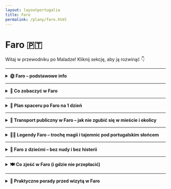 ```yaml
---
layout: layoutportugalia
title: Faro
permalink: /plany/faro.html
---
```


# Faro 🇵🇹 

Witaj w przewodniku po Maladze! Kliknij sekcję, aby ją rozwinąć 👇


---
<details>
  <summary><strong>🌞 Faro – podstawowe info</strong></summary>
  <p>📍 Współrzędne: 37.0194° N, 7.9304° W</p>
  <p>
    Faro to nie tylko lotnisko, z którego większość turystów ucieka prosto do Lagos albo Albufeiry. To **stolica Algarve** – południowego regionu Portugalii, gdzie słońce świeci przez większą część roku, a mewy mają osobowość celebrytów. Miasteczko spokojne, nie za duże, pełne białych fasad, pomarańczowych dachów i kocich bruków, które przetestują Twoje kostki lepiej niż siłownia.
  </p>
  <p>
    Faro liczy sobie nieco ponad 60 tysięcy mieszkańców i ma w sobie idealną mieszankę: trochę historii, trochę luzu, trochę słońca i całkiem sporo... ciszy. Jest tu **urocza starówka (Cidade Velha)** z murami i łukami pamiętającymi Maurów, **katedra z widokiem na lagunę**, a także **makabryczna kaplica z kości**, która sprawia, że nawet najbardziej gadatliwi turyści milkną.
  </p>
  <p>
    Miasto leży nad samym **Parque Natural da Ria Formosa** – czyli rezerwatem lagun, wysepek, ptaków i łodzi rybackich, które pływają z gracją, ale raczej bez pośpiechu. Z Faro można łatwo wskoczyć na prom na Ilha Deserta albo Ilha de Faro, gdzie czekają plaże jak z folderu i piasek, który wchodzi do butów na trzy dni.
  </p>
  <p>
    <strong>Język:</strong> portugalski (ale w sklepiku i tak Cię zrozumieją po angielsku, hiszpańsku, a czasem nawet na migi)<br>
    <strong>Waluta:</strong> euro 💶<br>
    <strong>Dojazd:</strong> z lotniska do centrum najlepiej taksówką, autobusem 16 lub... pieszo, jeśli lubisz spacery z widokiem na samoloty i palmy<br>
    <strong>Kiedy jechać?</strong> Od marca do października – chyba że lubisz samotne spacery po pustych plażach w lutym i tanie noclegi bez klimatyzacji
  </p>
  <p>
    <em>Pro tip:</em> W Faro życie toczy się wolno – nie przyjeżdżaj tu z zegarkiem, bo się obrazi. Lepszy będzie kapelusz, sok z pomarańczy i plan „zobaczyć co się da, a resztę jutro”.
  </p>
</details>

 

---

<details>
  <summary><strong>👀 Co zobaczyć w Faro</strong></summary>
  <p>
    Faro nie jest wielkie, ale ma w sobie więcej niespodzianek niż walizka taniego podróżnika. Oto lista miejsc, które warto zobaczyć – nawet jeśli jesteś tylko na chwilę albo uciekasz z lotniska przed kolejnym opóźnionym lotem.
  </p>

<details>
  <summary><strong⛪ Sé de Faro – katedra z duszą (i widokiem)</strong></summary>
  <p>📍 Współrzędne: 37.0139° N, 7.9337° W</p>

  <p>
    Sé de Faro, czyli lokalna katedra, to taki architektoniczny miks: trochę gotyku, trochę renesansu, szczypta baroku i... ślad po bombardowaniu przez Anglików w XVIII wieku (ups). Mimo to – a może właśnie dlatego – miejsce ma swój urok i pazur. Z zewnątrz może nie krzyczy „wow!”, ale wnętrze zaskakuje klimatem i detalami.
  </p>

  <p>
    Wejście jest płatne (ok. 3,50 €), ale nie narzekaj – w cenie masz wspinaczkę na dzwonnicę. A z niej rozciąga się naprawdę solidny widok na całą starówkę i lagunę Ria Formosa. Jeśli lubisz panoramy i robienie zdjęć typu „ja i czerwone dachy”, to nie pomiń tej atrakcji.
  </p>

  <p>
    W środku znajdziesz piękne drewniane stalle, złocone ołtarze i organy, które wyglądają jakby mogły zagrać koncert Bacha o każdej porze dnia (ale raczej nie grają). Jest też maleńkie muzeum religijne, gdzie można rzucić okiem na stare szaty liturgiczne i inne święte bibeloty.
  </p>

  <p>
    Sé de Faro to świetny przystanek na godzinę – trochę historii, trochę sztuki, trochę sportu (schody!). A jeśli trafisz akurat na koncert organowy, to gratulacje – masz bonusową atrakcję bez dopłaty.
  </p>

  <p><em>Tip:</em> Warto przyjść rano, zanim wycieczki z autokaru zaczną maszerować po starówce z przewodnikiem w kapeluszu. Spokojniej i bardziej magicznie.</p>
</details>

<details>
  <summary><strong>💀 Capela dos Ossos – czyli trochę makabry na rozjaśnienie dnia</strong></summary>
  <p>📍 Współrzędne: 37.0175° N, 7.9336° W</p>

  <p>
    Jeśli masz już dość cukierkowych kościółków i palmowych alejek, to oto coś z zupełnie innej beczki (a właściwie z krypt). Capela dos Ossos w Faro to mała kaplica, w której ściany wyłożone są… ludzkimi kośćmi. Tak, prawdziwymi. I nie – to nie dekoracje z Halloweenu.
  </p>

  <p>
    Znajduje się przy Igreja do Carmo, do której i tak warto zajrzeć (złocone wnętrza robią robotę), ale to właśnie kaplica czaszek kradnie cały show. Zbudowana w XVIII wieku z kości ponad 1200 mnichów franciszkańskich – ich szczątki „przyozdabiają” ściany w geometryczne wzory i przypominają jedno: memento mori, czyli „pamiętaj, że umrzesz”. Miłego dnia!
  </p>

  <p>
    Na wejściu wita Cię napis: <em>„Pamiętaj, śmiertelniku, że wkrótce będziesz w takim stanie jak my”</em>. Miło, prawda? Ale mimo tego lekko gotyckiego klimatu, to miejsce naprawdę działa na wyobraźnię – jest fascynujące, ciche i daje moment refleksji (a przynajmniej niezłą fotkę na Instagrama).
  </p>

  <p>
    Bilet kosztuje kilka euro (ok. 2–3 €), a zwiedzanie zajmuje kilkanaście minut. Ale jeśli lubisz rzeczy trochę inne, trochę mroczne i z historią w tle – koniecznie dopisz kaplicę do swojej listy.
  </p>

  <p><em>Tip:</em> Nie dla dzieci, wrażliwców i tych, co wolą „muzea z motylkami”. Ale dla reszty – obowiązkowy punkt programu.</p>
</details>

<details>
  <summary><strong>🏛️ Cidade Velha – Stare Miasto jak z pocztówki (tylko bez filtra)</strong></summary>
  <p>📍 Współrzędne: 37.0136° N, 7.9319° W</p>

  <p>
    Cidade Velha to serce Faro – i to takie z bijącą duszą, brukowanymi uliczkami i ścianami, które pamiętają czasy Maurów, biskupów i brytyjskich bombardowań. Przechodzisz przez łuk Arco da Vila, i bum – jakbyś wszedł do innej epoki. Cisza, spokój i zero magnetycznych lodówek z napisem „Portugal”.
  </p>

  <p>
    To właśnie tu znajdziesz Sé de Faro (czyli katedrę z widokiem), Paço Episcopal, a także kilka spokojnych placów, przy których możesz usiąść z kawką i pogapić się na koty śpiące na parapetach. Albo na turystów próbujących zrobić sobie selfie z bocianem na dzwonnicy. Równie zabawne.
  </p>

  <p>
    Mury miejskie, które wciąż częściowo otaczają starówkę, są pamiątką po czasach, gdy Faro było ważną twierdzą. Spacerując ich cieniem, poczujesz ten nieuchwytny klimat „starej Portugalii”, którego nie da się znaleźć w katalogu biura podróży.
  </p>

  <p>
    Uwaga: nie szukaj tu klubów, zakupowego szału czy imprez do rana. Cidade Velha to miejsce na spokojny spacer, z nutą zadumy i zapachem jaśminu w powietrzu. Idealne na poranny wypad, popołudniową przerwę w zwiedzaniu albo romantyczną rundkę przed kolacją.
  </p>

  <p><em>Tip:</em> Przejdź się tam wcześnie rano lub tuż przed zachodem słońca. Lepsze światło, mniej ludzi i więcej magii – bez potrzeby photoshopa.</p>
</details>

<details>
  <summary><strong>🌿 Parque Natural da Ria Formosa – natura, która zachwyca i uspokaja</strong></summary>
  <p>📍 Współrzędne: 37.0131° N, 7.8435° W</p>

  <p>
    Parque Natural da Ria Formosa to prawdziwa oaza spokoju, złożona z lagun, wysp, płycizn i kanałów, które tworzą jeden z najpiękniejszych ekosystemów południowej Portugalii. Jeśli myślisz, że Algarve to tylko plaże i imprezy, to park przywróci Ci wiarę w to, że natura ma swoje miejsce także na wakacjach.
  </p>

  <p>
    To tutaj spotkasz dziesiątki gatunków ptaków, od kolorowych flamingów po wędrowne czaple. Miłośnicy ptaków i fotografii będą w raju, a dzieci? No cóż, przy odrobinie szczęścia zobaczą jakiegoś żółwia czy sympatycznego kraba, który wędruje po mulistym brzegu.
  </p>

  <p>
    Możesz zwiedzać park pieszo, rowerem albo… łódką. Wycieczki statkiem po lagunie to hit – nie tylko poznasz florę i faunę, ale też zobaczysz malutkie wysepki jak Ilha Deserta czy Ilha do Farol, gdzie czas płynie wolniej niż gdziekolwiek indziej.
  </p>

  <p>
    Park to też świetna alternatywa, gdy chcesz odpocząć od miejskiego zgiełku Faro i po prostu wsłuchać się w szum wody i śpiew ptaków. I pamiętaj – to teren chroniony, więc zostawiasz tam tylko swoje dobre wibracje i ewentualnie kilka zdjęć.
  </p>

  <p><em>Tip:</em> Wybierz się tu rano albo późnym popołudniem – wtedy ptaki są najbardziej aktywne, a światło idealne do zdjęć. No i nie zapomnij o kapeluszu i kremie z filtrem!</p>
</details>
<details>
  <summary><strong>⛱️ Ilha de Faro – plażowy raj tuż za rogiem</strong></summary>
  <p>📍 Współrzędne: 37.0033° N, 7.8785° W</p>

  <p>
    Ilha de Faro to największa wyspa w lagunie Ria Formosa i prawdziwy klejnot Algarve, idealny na szybki wypad za miasto. Szerokie, piaszczyste plaże, krystalicznie czysta woda i stosunkowo mało tłumów – brzmi jak plan, prawda?
  </p>

  <p>
    Dostaniesz się tam łatwo – mostem samochodowym lub łódką z Faro. Na miejscu znajdziesz kilka sympatycznych knajpek z owocami morza i lodami, a także wypożyczalnie leżaków i parasoli, więc nawet jeśli zapomnisz kapelusz czy krem, nie ma dramatu.
  </p>

  <p>
    Wyspa jest świetna nie tylko dla plażowiczów. Można tu spacerować po wydmach, obserwować ptaki (zwłaszcza na krańcach wyspy) i po prostu wdychać morskie powietrze, które działa lepiej niż joga i medytacja razem wzięte.
  </p>

  <p>
    Jeśli masz ochotę na aktywność, spróbuj kajakarstwa lub stand-up paddle – woda jest tu spokojna, a widoki na lagunę obłędne. A po dniu pełnym wrażeń nie zapomnij o zachodzie słońca, który maluje niebo w odcieniach pomarańczu i różu – Insta gold gwarantowany!
  </p>

  <p><em>Tip:</em> Przyjedź w tygodniu lub poza sezonem, jeśli nie lubisz tłumów. I zawsze miej ze sobą butelkę wody – portugalskie lato potrafi dać popalić!</p>
</details>

  <p>
    <em>Pro tip:</em> Wszystkie atrakcje w Faro są do ogarnięcia pieszo – serio, nie potrzebujesz auta. Zamiast tego weź wygodne buty, okulary przeciwsłoneczne i dużą pamięć w telefonie, bo zdjęć zrobisz dużo więcej niż planowałeś.
  </p>

 
<details>
  <summary><strong>🕵️‍♀️ Sekretne miejsca w Faro</strong></summary>
  <p>
    Faro ma swoje sekrety. Tylko nie takie rodem z thrillera, a raczej typu: „czemu nikt mi wcześniej o tym nie powiedział?”. Idealne dla tych, którzy chcą zejść z turystycznego szlaku i poczuć się jak lokalny kot patrolujący uliczki.
  </p>

  <p><strong>🌅 Arco da Vila od tyłu (nie żartujemy)</strong><br>
  📍 37.0160° N, 7.9333° W<br>
  Większość ludzi robi zdjęcie Arco da Vila z frontu, ale to z tyłu ma najwięcej klimatu – cicha uliczka, bruk, lekko złuszczone ściany i balkoniki z praniem. Zero turystów, dużo atmosfery. Bonus: koty, które czują się jak strażnicy tej bramy.</p>

  <p><strong>🧭 Molo przy Marina de Faro</strong><br>
  📍 37.0144° N, 7.9352° W<br>
  Mało kto idzie dalej niż do samej mariny. A szkoda, bo za nią, w stronę Ria Formosa, rozciąga się uroczy pomost spacerowy, skąd widać łodzie, mewy i zachody słońca, które wyglądają jak z filmu. Zero hałasu, tylko woda, wiatr i „czy to nie był flaming?”</p>

  <p><strong>🍋 Ukryty ogród w Museu Municipal</strong><br>
  📍 37.0155° N, 7.9330° W<br>
  Samo muzeum mało kto odwiedza (chyba że pada), ale jego dziedziniec to czyste złoto. Cichy ogródek z kolumnami, pomarańczami i fontanną – idealny na chwilę ciszy. Można usiąść, wypić wodę i pomyśleć: „a jednak Faro mnie zaskoczyło”.</p>

  <p><strong>🛶 Sekretny przystanek promowy do Ilha Deserta</strong><br>
  📍 37.0118° N, 7.9362° W<br>
  Wszyscy lecą do Ilha de Faro, a tymczasem <em>prawdziwa perełka to Ilha Deserta</em> – dosłownie pusta wyspa, piach i zero hoteli. Promy odpływają z niepozornego nabrzeża koło portu – wystarczy wypatrywać małej tabliczki i łódki, która wygląda jakby miała nie dojechać (ale dojeżdża).</p>

  <p>
    <em>Pro tip:</em> Faro odkrywa się powoli – nie szukaj „must see”, tylko „must feel”. Czasem najlepszym sekretem będzie kawa w kawiarni, gdzie kelner zna Cię już po drugim espresso. I to jest prawdziwa magia południa Portugalii.
  </p>
</details>

</details>

---

<details>
  <summary><strong>🚶 Plan spaceru po Faro na 1 dzień</strong></summary>
  <p>
    Masz tylko jeden dzień w Faro? Spokojnie – to miasto, które nie wymaga biegania z mapą i zegarkiem. Wystarczy para wygodnych butów, odrobina ciekawości i ten plan:
  </p>

  <p><strong>🕘 9:00 – Kawa z widokiem na marinę</strong><br>
  📍 37.0138° N, 7.9356° W<br>
  Dzień zaczynamy klasycznie – bica (espresso) i pastel de nata z widokiem na łódki w <em>Marina de Faro</em>. Obserwuj, jak miasto budzi się powoli, bez stresu. Ty też nie musisz się spieszyć.</p>

  <p><strong>🕙 10:00 – Spacer przez Cidade Velha (Stare Miasto)</strong><br>
  📍 37.0160° N, 7.9335° W<br>
  Przejdź przez łuk <strong>Arco da Vila</strong> i wkrocz do klimatycznego świata brukowanych uliczek, białych domków i ciszy. Zajrzyj do <strong>katedry Sé</strong>, a potem wejdź na wieżę – panorama Ria Formosa z góry robi wrażenie.</p>

  <p><strong>🕛 12:00 – Krótka lekcja pokory w Kaplicy Czaszek</strong><br>
  📍 37.0183° N, 7.9295° W<br>
  Czas na coś… bardziej metafizycznego. <strong>Capela dos Ossos</strong> przy Igreja do Carmo przypomina, że życie jest krótkie, więc warto zjeść dobry lunch. I to właśnie teraz.</p>

  <p><strong>🕐 13:00 – Lunch z owocami morza</strong><br>
  Polecamy lokalną restaurację typu „nic fancy, ale smacznie” – np. grillowane sardynki, dorsz à brás albo arroz de marisco. Plus kieliszek vinho verde – dla zdrowia, oczywiście.</p>

  <p><strong>🕒 15:00 – Promem na wyspę (Ilha Deserta lub Ilha de Faro)</strong><br>
  📍 37.0118° N, 7.9362° W<br>
  Popołudnie to idealny czas na szybki wypad na plażę. Wybierz <em>Ilha Deserta</em> jeśli chcesz pustki i ciszy, albo <em>Ilha de Faro</em> – jeśli masz ochotę na drinka przy barze i ludzi w klapkach. Rejs trwa ok. 30 min.</p>

  <p><strong>🕕 18:00 – Powrót i zachód słońca z molo</strong><br>
  📍 37.0144° N, 7.9352° W<br>
  Wracasz do miasta z lekką opalenizną i piaskiem w butach? Idealnie. Idź na molo przy marinie i zobacz, jak słońce znika za laguną. Nastrojowo, fotogenicznie i całkiem bezpłatnie.</p>

  <p><strong>🕗 20:00 – Kolacja i chill</strong><br>
  Faro nocą to nie Ibiza, ale znajdziesz kilka klimatycznych miejscówek z tapas, muzyką na żywo albo... totalną ciszą. Wybierz to, czego potrzebujesz. Nawet jeśli to będzie pizza z widokiem na port (nikt nie ocenia).</p>

  <p>
    <em>Pro tip:</em> Nie planuj za sztywno – Faro nagradza tych, którzy dają się trochę ponieść. Jeśli coś Cię zaintryguje po drodze, skręć. Jeśli zauważysz bar pełen lokalsów – wejdź. I nie zapomnij o pastel de nata na wynos. Dzień udany!
  </p>
</details>



---

<details>
  <summary><strong>🚌 Transport publiczny w Faro – jak nie zgubić się w mieście i okolicy</strong></summary>
  <p>📍 Faro, Algarve, Portugalia</p>

  <p>
    Faro to miasto, które nie przeraża labiryntem autobusów czy skomplikowanymi rozkładami jazdy. Transport publiczny jest tu raczej prosty i przyjazny, idealny, jeśli nie chcesz wypożyczać auta, a chcesz się poruszać po mieście i jego okolicach bez stresu.
  </p>

  <p>
    Głównym graczem jest lokalna sieć autobusowa <strong>Proximo</strong>, która łączy Faro z innymi ważnymi punktami Algarve. W mieście kursują autobusy miejskie, które dowiozą Cię do centrum, na plaże (np. Ilha de Faro) oraz do popularnych atrakcji turystycznych.
  </p>

  <p>
    Jeśli planujesz wycieczki do innych miasteczek, jak Lagos, Tavira czy Albufeira, możesz skorzystać z autobusów międzymiastowych, które odjeżdżają z dworca autobusowego w Faro (Terminal Rodoviário). Połączenia są wygodne i stosunkowo tanie – to świetna opcja na zwiedzanie całego Algarve bez auta.
  </p>

  <p>
    Do Faro dociera też pociąg z Lizbony i innych większych miast Portugalii – dworzec kolejowy jest niedaleko centrum, więc jeśli przyjeżdżasz pociągiem, nie będziesz miał problemu z dalszym dojazdem.
  </p>

  <p>
    Dla osób, które chcą nieco więcej niezależności, warto rozważyć wynajem roweru – Faro jest na tyle kompaktowe i płaskie, że to świetny sposób na szybkie przemieszczanie się, jednocześnie chłonąc klimat miasta i okolicy.
  </p>

  <p>
    <em>Tip:</em> Bilety na autobusy miejskie kupisz u kierowcy (gotówka lub karta) albo w kioskach. Sprawdź też aplikacje mobilne Proximo, które pokazują rozkłady jazdy na żywo i pomagają zaplanować trasę. No i pamiętaj – autobus w Algarve jest zwykle punktualny, ale odrobina cierpliwości nigdy nie zaszkodzi!
  </p>
</details>

---

<details>
  <summary><strong>🧙‍♂️ Legendy Faro – trochę magii i tajemnic pod portugalskim słońcem</strong></summary>
  <p>📍 Faro, Algarve, Portugalia</p>

  <p>
    Faro to nie tylko piękne plaże i klimatyczne uliczki, ale też miejsce, gdzie historia miesza się z magią, a lokalne legendy przetrwały setki lat – czasem mroczne, czasem zabawne, ale zawsze ciekawe.
  </p>

  <p>
    Jedna z najsłynniejszych opowieści mówi o <strong>„Duchu Biskupa”</strong>, który ponoć pojawia się nocą w Pałacu Biskupim (Paço Episcopal). Mówi się, że to duch dawnego biskupa, który pilnuje porządku i przypomina o dawnych czasach, kiedy Faro było ważnym centrum religijnym i kulturalnym. Spacerując nocą w okolicy pałacu, miej oczy szeroko otwarte – kto wie, może go spotkasz?
  </p>

  <p>
    Inna legenda to <strong>„Zaginiona Złota Łódź”</strong>, która podobno zakopana jest gdzieś na dnie laguny Ria Formosa. Mówi się, że piraci ukryli tu swoje skarby przed wrogami, a czasem nocą można usłyszeć tajemnicze dźwięki dzwonków i szum fal jakby coś się tam poruszało…
  </p>

  <p>
    Nie zapominajmy też o <strong>„Kociej Straży”</strong> – starej miejskiej opowieści o grupie kotów, które rzekomo chronią Faro przed złymi duchami i pechem. Lokalne koty są tutaj traktowane niemal jak święte zwierzęta, a spotkanie z jednym z nich ma przynosić szczęście na cały dzień.
  </p>

  <p>
    Jeśli chcesz poczuć tę magiczną atmosferę, wybierz się na spacer po Cidade Velha wieczorem i pozwól legendom wprowadzić Cię w tajemniczy świat Faro, który nie zawsze widać na pierwszy rzut oka.
  </p>

  <p><em>Tip:</em> Zawsze dobrze mieć ze sobą latarkę i… otwarty umysł. W Faro magia jest tuż za rogiem!</p>
</details>



---

<details>
  <summary><strong>👶 Faro z dziećmi – bez nudy i bez histerii</strong></summary>
  <p>
    Faro może nie brzmi jak dziecięcy raj, ale spokojnie – nie musisz przez cały dzień słuchać „nudzę się”. Jest kilka miejsc, które zaskakująco dobrze działają na małych (i dużych) ludzi. A wszystko bez konieczności biegania za balonem przez 40°C w cieniu.
  </p>

  <p><strong>🦩 Parque Natural da Ria Formosa (centrum edukacyjne + spacery)</strong><br>
  📍 37.0171° N, 7.9774° W<br>
  Dzieciaki lubią ptaki? Nie? To polubią. Ten rezerwat to raj dla obserwatorów flamingów, krabów i innych stworów. Trasy spacerowe są krótkie, a centrum edukacyjne ma modele i multimedialne atrakcje – czyli coś pomiędzy bajką a lekcją biologii.</p>

  <p><strong>🚤 Rejs łódką na wyspę (Ilha Deserta lub Ilha de Faro)</strong><br>
  📍 37.0118° N, 7.9362° W<br>
  Dzieci kochają łódki. A jeśli po 30 minutach dopłyną na plażę pełną muszelek – sukces gwarantowany. Na <em>Ilha de Faro</em> znajdziesz też knajpki z lodami i toaletą (tak, to istotne).</p>

  <p><strong>🦎 Museu Municipal de Faro (czyli zbroje, szkielety i mozaiki)</strong><br>
  📍 37.0157° N, 7.9337° W<br>
  Nawet jeśli muzea nie brzmią jak dziecięca rozrywka – tu działa magia starożytnych rzeczy. Duże, puste krużganki i trochę historii w stylu „zobacz tego lwa z kamienia”. Idealne miejsce na ucieczkę przed upałem.</p>

  <p><strong>🛝 Małe place zabaw (bo czasem wystarczy zjeżdżalnia)</strong><br>
  Faro ma kilka przyzwoitych placów zabaw – m.in. przy <strong>Parque Ribeirinho de Faro</strong> 📍 37.0190° N, 7.9357° W. Spokojnie, czysto, cień, a obok kawiarnia. Dziecko się bawi, Ty pijesz kawę. To się nazywa rodzicielski kompromis.</p>

  <p><strong>🍨 Przerwa na lody</strong><br>
  Nigdy nie lekceważ mocy porcji lodów. <strong>Gelateria Delizia</strong> to dobry wybór – dużo smaków, miła obsługa, zero ściemy. 📍 37.0160° N, 7.9350° W</p>

  <p><em>Tip dla rodziców:</em> Zabierz czapki, filtr 50+ i… zapas przekąsek. Faro nie jest Disneylandem, ale z tym planem możesz mieć dzień bez płaczu, nudy i dramatów na chodniku. Czyli: pełen sukces!</p>
</details>




---

<details>
  <summary><strong>🍽️ Co zjeść w Faro (i gdzie nie przepłacić)</strong></summary>
  <p>
    Faro to nie tylko plaża i laguny, ale też uczta dla podniebienia. Tyle że zamiast pakować się w pierwszą lepszą restaurację z napisem „tourist menu”, lepiej wiedzieć, gdzie i co zamówić. Twój żołądek (i portfel) będą Ci wdzięczne.
  </p>

  <p><strong>🐟 Grilowane sardynki</strong><br>
  Klasyka Algarve. Proste, świeże, z cytryną i odrobiną oliwy. Najlepiej smakują w lokalach, gdzie kelner mówi po portugalsku i nie ma wersji menu po niemiecku.</p>

  <p><strong>🦐 Arroz de marisco</strong><br>
  Czyli ryż z owocami morza – coś między risotto a zupą. Gęste, pachnące morzem, podawane w wielkim garnku. Można się zakochać. Lub zjeść za dwóch.</p>

  <p><strong>🐙 Polvo à lagareiro</strong><br>
  Ośmiornica pieczona z ziemniaczkami i oliwą. Brzmi jak coś dziwnego, ale to prawdopodobnie najlepszy comfort food Faro. Ośmiornica jest miękka, a ziemniaki lekko chrupiące. Dziękuję, dobranoc.</p>

  <p><strong>🥧 Pastel de nata</strong><br>
  Wiadomo. Deser narodowy. Jedz zawsze, gdy masz okazję – nawet 5 razy dziennie. W Faro są piekarnie, gdzie są jeszcze ciepłe (szczególnie rano).</p>

  <hr>

  <p><strong>💡 Gdzie dobrze zjeść i nie zbankrutować:</strong></p>

  <p><strong>🍴 Tasca do Ricky</strong><br>
  📍 37.0163° N, 7.9329° W<br>
  Zero udziwnień, pełen talerz. Porcje duże, ceny normalne, klimat lokalny. Polecane: sardynki i ośmiornica. I vinho da casa.</p>

  <p><strong>🍴 Chefe Branco</strong><br>
  📍 37.0172° N, 7.9335° W<br>
  Popularne wśród mieszkańców. Smacznie, sprawnie, niedrogo. Idealne miejsce na ryż z owocami morza.</p>

  <p><strong>🥖 Padaria Urbana</strong><br>
  📍 37.0148° N, 7.9331° W<br>
  Jeśli chcesz lekko – tu zjesz dobrą kanapkę, pastel de nata i wypijesz bica jak lokals. Plus punkt za miłą obsługę i brak turystycznego tłoku.</p>

  <p><strong>🍨 Gelateria Delizia</strong><br>
  📍 37.0160° N, 7.9350° W<br>
  Lody, które zasługują na własną stronę w przewodniku. Naturalne smaki, ogromne porcje i idealne na spacer po marinie.</p>

  <p><em>Pro tip:</em> W Faro nie trzeba być bogatym, by dobrze zjeść – wystarczy być głodnym i trochę zorientowanym. I pamiętaj – jeśli menu ma zdjęcia i ceny w pięciu językach, najpewniej nie warto tam siadać 😉</p>
</details>



---
<details>
  <summary><strong>🧭 Praktyczne porady przed wizytą w Faro</strong></summary>
  <p>
    Faro to nie metropolia z siedmioma liniami metra i trzema strefami klimatycznymi. Ale i tak warto wiedzieć kilka rzeczy, żeby nie utknąć na dworcu z walizką i miną typu „a miało być tak pięknie”.
  </p>

  <p><strong>🚖 Lotnisko – jak się wydostać?</strong><br>
  📍 Lotnisko Faro leży tylko 6 km od centrum. Autobus <code>16</code> to opcja tania (ok. 2,50 €), ale jedzie powoli i czasem ma focha. Taksówka – szybka, ale za ok. 10–15 €. Uber działa i często wychodzi taniej niż taryfa.</p>

  <p><strong>🚶‍♂️ Poruszanie się po mieście</strong><br>
  Faro zwiedzasz głównie na nogach. Serio – centrum jest małe i zgrabne. Na wyspy (Ilha Deserta, Ilha de Faro) dopłyniesz łódką z portu. Autobusy są, ale jeżdżą, jak im się chce.</p>

  <p><strong>🌞 Pogoda</strong><br>
  Lato? 35°C i zero litości. Wiosna i jesień – idealne. Zimą? Też OK, ale wieczory chłodne. W każdym przypadku – filtr UV to Twój przyjaciel.</p>

  <p><strong>💶 Pieniądze</strong><br>
  Euro. Kartą zapłacisz prawie wszędzie, ale gotówka przyda się na mniejsze knajpki, lody i łódkę na wyspę. Bankomaty są, ale niektóre mają opłaty – lepiej korzystać z tych w bankach (Multibanco).</p>

  <p><strong>📱 Internet</strong><br>
  Wi-Fi w większości kawiarni i hoteli działa OK. Warto mieć jednak kartę z dużym pakietem danych, bo Google Maps to w Faro Twój drugi mózg.</p>

  <p><strong>🕐 Godziny otwarcia</strong><br>
  Restauracje często zamykają się między 15:00 a 19:00. Tak, serio. Sklepy też bywają nieprzewidywalne. Nie planuj zakupów po 21:00 – zostanie Ci tylko stacja benzynowa i modlitwa o colę.</p>

  <p><strong>📞 Język</strong><br>
  Angielski – całkiem nieźle. Portugalski – zawsze na propsie. Ucz się choćby „obrigado” i „bom dia”, a miejscowi Cię pokochają (albo przynajmniej się uśmiechną).</p>

  <p><strong>🚽 Toalety</strong><br>
  Publiczne? Rzadko. Kawiarnie i centra handlowe – tak. Czasem trzeba zamówić kawę, żeby skorzystać. Ale hej, espresso za 1 € to nie dramat.</p>

  <p><em>Bonus:</em> Jeśli widzisz knajpę z kelnerem w kapeluszu i menu w pięciu językach, uciekaj. Lokalne smaki są dwie ulice dalej – taniej, lepiej i bez „pizza portuguesa” z ananasem.</p>
</details>

